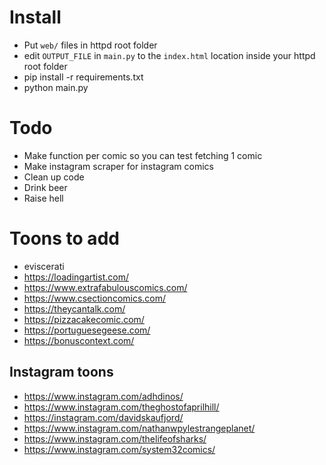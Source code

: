# Install
- Put `web/` files in httpd root folder
- edit `OUTPUT_FILE` in `main.py` to the `index.html` location inside your httpd root folder
- pip install -r requirements.txt
- python main.py

# Todo
- Make function per comic so you can test fetching 1 comic
- Make instagram scraper for instagram comics
- Clean up code
- Drink beer
- Raise hell

# Toons to add
- eviscerati
- https://loadingartist.com/
- https://www.extrafabulouscomics.com/
- https://www.csectioncomics.com/
- https://theycantalk.com/
- https://pizzacakecomic.com/
- https://portuguesegeese.com/
- https://bonuscontext.com/

## Instagram toons

- https://www.instagram.com/adhdinos/
- https://www.instagram.com/theghostofaprilhill/
- https://instagram.com/davidskaufjord/
- https://www.instagram.com/nathanwpylestrangeplanet/
- https://www.instagram.com/thelifeofsharks/
- https://www.instagram.com/system32comics/
